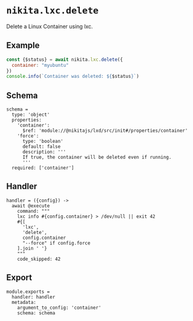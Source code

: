 
# `nikita.lxc.delete`

Delete a Linux Container using lxc.

## Example

```js
const {$status} = await nikita.lxc.delete({
  container: "myubuntu"
})
console.info(`Container was deleted: ${$status}`)
```

## Schema

    schema =
      type: 'object'
      properties:
        'container':
          $ref: 'module://@nikitajs/lxd/src/init#/properties/container'
        'force':
          type: 'boolean'
          default: false
          description: '''
          If true, the container will be deleted even if running.
          '''
      required: ['container']

## Handler

    handler = ({config}) ->
      await @execute
        command: """
        lxc info #{config.container} > /dev/null || exit 42
        #{[
          'lxc',
          'delete',
          config.container
          "--force" if config.force
        ].join ' '}
        """
        code_skipped: 42

## Export

    module.exports =
      handler: handler
      metadata:
        argument_to_config: 'container'
        schema: schema
